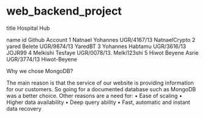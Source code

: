 # web_backend_project


title Hospital Hub

   name                                       id               Github Account
1 Natnael Yohannes                       UGR/4167/13           NatnaelCrypto
2 yared Belete                           UGR/9874/13           YaredBT
3 Yohannes Habtamu                       UGR/3616/13           JOJR99
4 Melkishi Tesfaye                       UGR/0078/13.          Melki123shi
5 Hiwot Beyene Asrie                     UGR/3774/13           Hiwot-Beyene


Why we chose MongoDB?

The main reason is that the service of our website is providing information for our customers. So going for a documented database such as MongoDB was a better choice.
Other reasons are a need for:
•	Ease of scaling
•	Higher data availability
•	Deep query ability
•	Fast, automatic and instant data recovery


